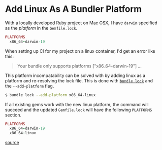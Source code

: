 # Add Linux As A Bundler Platform

With a locally developed Ruby project on Mac OSX, I have `darwin` specified as
the _platform_ in the `Gemfile.lock`.

```ruby
PLATFORMS
  x86_64-darwin-19
```

When setting up CI for my project on a linux container, I'd get an error like
this:

> Your bundle only supports platforms ["x86_64-darwin-19"] ...

This platform incompatability can be solved with by adding linux as a platform
and re-resolving the lock file. This is done with [`bundle
lock`](https://bundler.io/v2.0/man/bundle-lock.1.html) and the `--add-platform`
flag.

```bash
$ bundle lock --add-platform x86_64-linux
```

If all existing gems work with the new linux platform, the command will succeed
and the updated `Gemfile.lock` will have the following `PLATFORMS` section.

```ruby
PLATFORMS
  x86_64-darwin-19
  x86_64-linux
```

[source](https://github.com/rubygems/rubygems/issues/4269#issuecomment-759591430)

